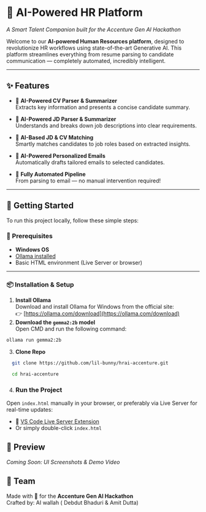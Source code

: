 # 🤖 AI-Powered HR Platform  
*A Smart Talent Companion built for the Accenture Gen AI Hackathon*

Welcome to our **AI-powered Human Resources platform**, designed to revolutionize HR workflows using state-of-the-art Generative AI. This platform streamlines everything from resume parsing to candidate communication — completely automated, incredibly intelligent.

---

## ✨ Features

- 📄 **AI-Powered CV Parser & Summarizer**  
  Extracts key information and presents a concise candidate summary.

- 📃 **AI-Powered JD Parser & Summarizer**  
  Understands and breaks down job descriptions into clear requirements.

- 🔁 **AI-Based JD & CV Matching**  
  Smartly matches candidates to job roles based on extracted insights.

- 📧 **AI-Powered Personalized Emails**  
  Automatically drafts tailored emails to selected candidates.

- 🤖 **Fully Automated Pipeline**  
  From parsing to email — no manual intervention required!

---

## 🚀 Getting Started

To run this project locally, follow these simple steps:

### 🧰 Prerequisites

- **Windows OS**
- [Ollama installed](https://ollama.com/download)
- Basic HTML environment (Live Server or browser)

---

### 📦 Installation & Setup

1. **Install Ollama**  
   Download and install Ollama for Windows from the official site:  
   👉 [https://ollama.com/download](https://ollama.com/download)
2. **Download the `gemma2:2b` model**  
   Open CMD and run the following command:
```bash
ollama run gemma2:2b
```
3. **Clone Repo**
```bash
  git clone https://github.com/lil-bunny/hrai-accenture.git

  cd hrai-accenture
```
4. ### Run the Project
Open `index.html` manually in your browser, or preferably via Live Server for real-time updates:  
- 🧩 [VS Code Live Server Extension](https://marketplace.visualstudio.com/items?itemName=ritwickdey.LiveServer)  
- Or simply double-click `index.html`

## 📸 Preview
*Coming Soon: UI Screenshots & Demo Video*

## 🤝 Team
Made with 💙 for the **Accenture Gen AI Hackathon**  
Crafted by: AI wallah ( Debdut Bhaduri & Amit Dutta)
